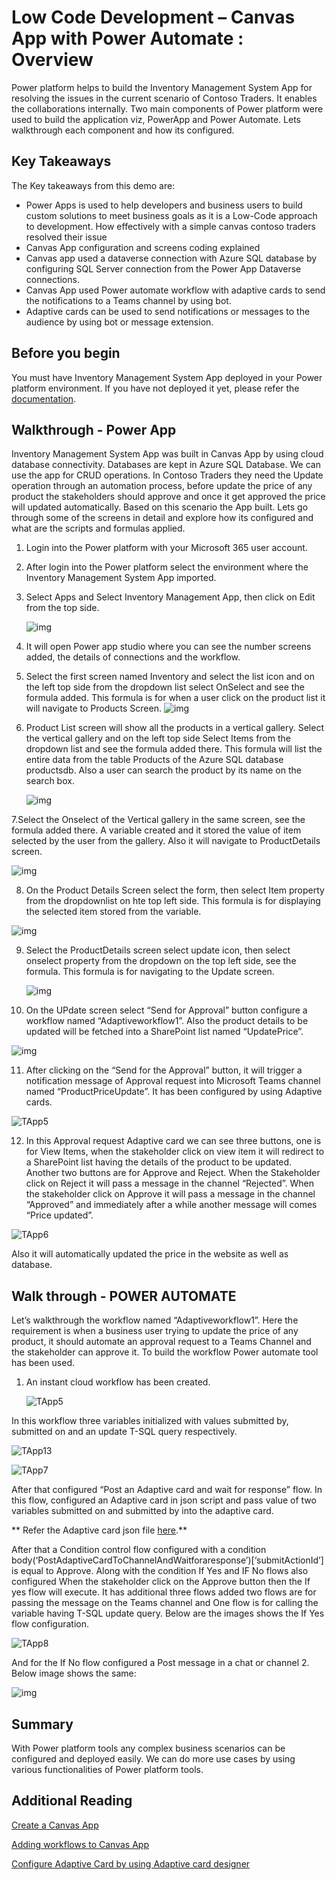 # Low Code Development – Canvas App with Power Automate : Overview

Power platform helps to build the Inventory Management System App for resolving the issues in the current scenario of Contoso Traders. It enables the collaborations internally. Two main components of Power platform were used to build the application viz, PowerApp and Power Automate. Lets walkthrough each component and how its configured. 

## Key Takeaways

The Key takeaways from this demo are: 

* Power Apps is used to help developers and business users to build custom solutions to meet business goals as it is a Low-Code approach to development. How effectively with a simple canvas contoso traders resolved their issue
* Canvas App configuration and screens coding explained
* Canvas app used a dataverse connection with Azure SQL database by configuring SQL Server connection from the Power App Dataverse connections.
* Canvas App used Power automate workflow with adaptive cards to send the notifications to a Teams channel by using bot.
* Adaptive cards can be used to send notifications or messages to the audience by using bot or message extension.

## Before you begin

You must have Inventory Management System App deployed in your Power platform environment. If you have not deployed it yet, please refer the [documentation](https://github.com/seenakhan/ContosoTraders/blob/main/docs/Inventory-power-app-deployment-guide.md).

## Walkthrough - Power App 

Inventory Management System App was built in Canvas App by using cloud database connectivity. Databases are kept in Azure SQL Database. We can use the app for CRUD operations. In Contoso Traders they need the Update operation through an automation process, before update the price of any product the stakeholders should approve and once it get approved the price will updated automatically. Based on this scenario the App built. Lets go through some of the screens in detail and explore how its configured and what are the scripts and formulas applied.    
  
      
1. Login into the Power platform with your Microsoft 365 user account. 

2. After login into the Power platform select the environment where the Inventory Management System App imported.

3. Select Apps and Select Inventory Management App, then click on Edit from the top side.

   ![img](images/TApp1.png)

4. It will open Power app studio where you can see the number screens added,  the details of connections and the workflow.

5. Select the first screen named Inventory and select the list icon and on the left top side from the dropdown list select OnSelect and see the formula added. This formula is for when a user click on the product list it will navigate to Products Screen. 
   ![img](images/TApp2.png)


6. Product List screen will show all the products in a vertical gallery. Select the vertical gallery and on the left top side Select Items from the dropdown list and see the formula added there. This formula will list the entire data from the table Products of the Azure SQL database productsdb. Also a user can search the product by its name on the search box.

   ![img](images/NApp1.png)

7.Select the Onselect of the Vertical gallery in the same screen, see the formula added there. A variable created and it stored the value of item selected by the user from the gallery. Also it will navigate to ProductDetails screen.

   ![img](images/NApp2.png)   
  
8. On the Product Details Screen select the form, then select Item property from the dropdownlist on hte top left side. This formula is for displaying the selected item stored from the variable.

  ![img](images/NApp4.png)

  
9. Select the ProductDetails screen select update icon, then select onselect property from the dropdown on the top left side, see the formula. This formula is for navigating to the Update screen. 
   
   ![img](images/NApp3.png)

      
10. On the UPdate screen select “Send for Approval” button configure a workflow named “Adaptiveworkflow1”. Also the product details to be updated will be fetched into a SharePoint list named “UpdatePrice”.
       
   ![img](images/NApp5.png)
    
       
 11. After clicking on the “Send for the Approval” button, it will trigger a notification message of Approval request into Microsoft Teams channel named “ProductPriceUpdate”. It has been configured by using Adaptive cards.

   ![TApp5](images/App7.png)       
  
       
 12. In this Approval request Adaptive card we can see three buttons, one is for View Items, when the stakeholder click on view item it will redirect to a SharePoint list having the details of the product to be updated. Another two buttons are for Approve and Reject. When the Stakeholder click on Reject it will pass a message in the channel “Rejected”. When the stakeholder click on Approve it will pass a message in the channel “Approved” and immediately after a while another message will comes “Price updated”.
       
   ![TApp6](images/App9.png)
       
 Also it will automatically updated the price in the website as well as database.

## Walk through - POWER AUTOMATE

Let’s walkthrough the workflow named “Adaptiveworkflow1”. Here the requirement is when a business user trying to update the price of any product, it should automate an approval request to a Teams Channel and the stakeholder can approve it. To build the workflow Power automate tool has been used.

1. An instant cloud workflow has been created.

   ![TApp5](images/TApp5.png)
        
In this workflow three variables initialized with values submitted by, submitted on and an update T-SQL query respectively.
           
   ![TApp13](images/TApp6.png)
   
   ![TApp7](images/FApp3.png)
        
After that configured “Post an Adaptive card and wait for response” flow. In this flow, configured an Adaptive card in json script and pass value of two variables submitted on and submitted by into the adaptive card. 

** Refer the Adaptive card json file [here](https://github.com/seenakhan/ContosoTraders/blob/main/iac/Adaptivecard.json).** 

After that a Condition control flow configured with a condition body(‘PostAdaptiveCardToChannelAndWaitforaresponse’)[‘submitActionId’] is equal to Approve. Along with the condition If Yes and IF No flows also configured When the stakeholder click on the Approve button then the If yes flow will execute. It has additional three flows added two flows are for passing the message on the Teams channel and One flow is for calling the variable having T-SQL update query. Below are the images shows the If Yes flow configuration.

    
  ![TApp8](images/FApp4.png)
    
And for the If No flow configured a Post message in a chat or channel 2. Below image shows the same:

  ![img](images/FApp6.png)

## Summary

With Power platform tools any complex business scenarios can be configured and deployed easily. We can do more use cases by using various functionalities of Power platform tools.

## Additional Reading

[Create a Canvas App](https://learn.microsoft.com/en-us/power-apps/maker/canvas-apps/get-started-test-drive)

[Adding workflows to Canvas App
](https://learn.microsoft.com/en-us/power-apps/maker/canvas-apps/using-logic-flows)

[Configure Adaptive Card by using Adaptive card designer](https://adaptivecards.io/designer/)
      
      
      
